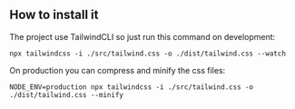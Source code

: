 ## How to install it

The project use TailwindCLI so just run this command on development:

```
npx tailwindcss -i ./src/tailwind.css -o ./dist/tailwind.css --watch
```

On production you can compress and minify the css files:

```
NODE_ENV=production npx tailwindcss -i ./src/tailwind.css -o ./dist/tailwind.css --minify
```